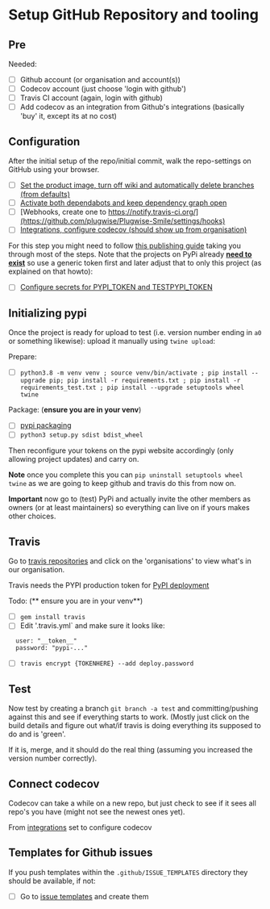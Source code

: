# Setup GitHub Repository and tooling

## Pre

Needed:

- [ ] Github account (or organisation and account(s))
- [ ] Codecov account (just choose 'login with github')
- [ ] Travis CI account (again, login with github)
- [ ] Add codecov as an integration from Github's integrations (basically 'buy' it, except its at no cost)

## Configuration

After the initial setup of the repo/initial commit, walk the repo-settings on GitHub using your browser.

- [ ] [Set the product image, turn off wiki and automatically delete branches (from defaults)](https://github.com/plugwise/python-plugwise/settings)
- [ ] [Activate both dependabots and keep dependency graph open](https://github.com/plugwise/python-plugwise/settings/security_analysis)
- [ ] [Webhooks, create one to https://notify.travis-ci.org/](https://github.com/plugwise/Plugwise-Smile/settings/hooks)
- [ ] [Integrations, configure codecov (should show up from organisation)](https://github.com/plugwise/python-plugwise/settings/installations)

For this step you might need to follow [this publishing guide](https://packaging.python.org/guides/publishing-package-distribution-releases-using-github-actions-ci-cd-workflows/) taking you through most of the steps. Note that the projects on PyPi already [**need to exist**](https://packaging.python.org/tutorials/packaging-projects/) so use a generic token first and later adjust that to only this project (as explained on that howto):

- [ ] [Configure secrets for PYPI_TOKEN and TESTPYPI_TOKEN](https://github.com/plugwise/Plugwise-Smile/settings/secrets)

## Initializing pypi

Once the project is ready for upload to test (i.e. version number ending in `a0` or something likewise): upload it manually using `twine upload`: 

Prepare:

- [ ] `python3.8 -m venv venv ; source venv/bin/activate ; pip install --upgrade pip; pip install -r requirements.txt ; pip install -r requirements_test.txt ; pip install --upgrade setuptools wheel twine`

Package: (**ensure you are in your venv**)

- [ ] [pypi packaging](https://packaging.python.org/tutorials/packaging-projects/)
- [ ] `python3 setup.py sdist bdist_wheel`

Then reconfigure your tokens on the pypi website accordingly (only allowing project updates) and carry on.

**Note** once you complete this you can `pip uninstall setuptools wheel twine` as we are going to keep github and travis do this from now on.

**Important** now go to (test) PyPi and actually invite the other members as owners (or at least maintainers) so everything can live on if yours makes other choices.

## Travis

Go to [travis repositories](https://travis-ci.org/account/repositories) and click on the 'organisations' to view what's in our organisation.

Travis needs the PYPI production token for [PyPI deployment](https://docs.travis-ci.com/user/deployment/pypi/)

Todo: (** ensure you are in your venv**)

- [ ] `gem install travis`
- [ ] Edit '.travis.yml` and make sure it looks like:

```
  user: "__token__"
  password: "pypi-..."
```

- [ ] `travis encrypt {TOKENHERE} --add deploy.password`

## Test

Now test by creating a branch `git branch -a test` and committing/pushing against this and see if everything starts to work.
(Mostly just click on the build details and figure out what/if travis is doing everything its supposed to do and is 'green'.

If it is, merge, and it should do the real thing (assuming you increased the version number correctly).

## Connect codecov

Codecov can take a while on a new repo, but just check to see if it sees all repo's you have (might not see the newest ones yet).

From [integrations](https://github.com/plugwise/python-plugwise/settings/installations) set to configure codecov

## Templates for Github issues

If you push templates within the `.github/ISSUE_TEMPLATES` directory they should be available, if not:

- [ ] Go to [issue templates](https://github.com/plugwise/python-plugwise/issues/templates/edit) and create them


